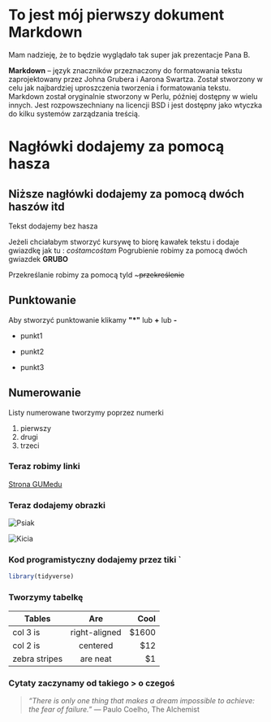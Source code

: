 # To jest mój pierwszy dokument Markdown

Mam nadzieję, że to będzie wyglądało tak super jak prezentacje Pana B.

**Markdown** – język znaczników przeznaczony do formatowania tekstu zaprojektowany przez Johna Grubera i Aarona Swartza. Został stworzony w celu jak najbardziej uproszczenia tworzenia i formatowania tekstu. Markdown został oryginalnie stworzony w Perlu, później dostępny w wielu innych. Jest rozpowszechniany na licencji BSD i jest dostępny jako wtyczka do kilku systemów zarządzania treścią.


# Nagłówki dodajemy za pomocą hasza 
## Niższe nagłówki dodajemy za pomocą dwóch haszów itd
Tekst dodajemy bez hasza

Jeżeli chciałabym stworzyć kursywę to biorę kawałek tekstu i dodaje gwiazdkę jak tu : *cośtamcośtam*
Pogrubienie robimy za pomocą dwóch gwiazdek **GRUBO**

Przekreślanie robimy za pomocą tyld ~~~przekreślenie~~

## Punktowanie
Aby stworzyć punktowanie klikamy **"*"** lub **+** lub **-**

* punkt1
+ punkt2
- punkt3

## Numerowanie 
Listy numerowane tworzymy poprzez numerki 
1. pierwszy 
2. drugi
2. trzeci

### Teraz robimy linki

[Strona GUMedu](http://gumed.edu.pl)

### Teraz dodajemy obrazki 

![Psiak](https://images.duckduckgo.com/iu/?u=https%3A%2F%2Fs-media-cache-ak0.pinimg.com%2F736x%2F8b%2F57%2F38%2F8b57384734029b348c2bbf3f6e79dccb.jpg&f=1)

![Kicia](https://images.duckduckgo.com/iu/?u=https%3A%2F%2Fmedia.giphy.com%2Fmedia%2FtrYrikHoKu2OI%2Fgiphy.gif&f=1)


### Kod programistyczny dodajemy przez tiki `
```r
library(tidyverse)
````

### Tworzymy tabelkę

| Tables        | Are           | Cool  |
| ------------- |:-------------:| -----:|
| col 3 is      | right-aligned | $1600 |
| col 2 is      | centered      |   $12 |
| zebra stripes | are neat      |    $1 |


### Cytaty zaczynamy od takiego > o czegoś

> *“There is only one thing that makes a dream impossible to achieve: the fear of failure.”*
― Paulo Coelho, The Alchemist



